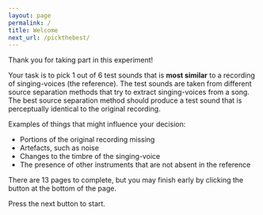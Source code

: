 ```yaml
---
layout: page
permalink: /
title: Welcome
next_url: /pickthebest/
---
```


Thank you for taking part in this experiment!

Your task is to pick 1 out of 6 test sounds that is **most similar** to a
recording of singing-voices (the reference). The test sounds are taken from
different source separation methods that try to extract singing-voices from a
song. The best source separation method should produce a test sound that is
perceptually identical to the original recording.

Examples of things that might influence your decision:

- Portions of the original recording missing
- Artefacts, such as noise
- Changes to the timbre of the singing-voice
- The presence of other instruments that are not absent in the reference

There are 13 pages to complete, but you may finish early by clicking the button
at the bottom of the page.

Press the next button to start.
